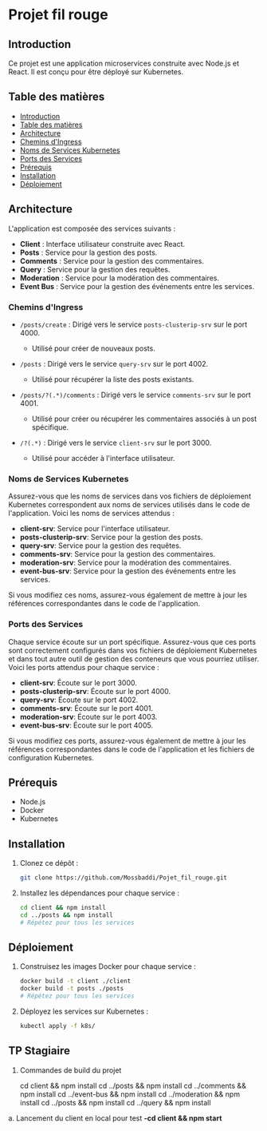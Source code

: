 # Projet fil rouge

## Introduction

Ce projet est une application microservices construite avec Node.js et React. Il est conçu pour être déployé sur Kubernetes.

## Table des matières

- [Introduction](#introduction)
- [Table des matières](#table-des-matières)
- [Architecture](#architecture)
- [Chemins d'Ingress](#chemins-dingress)
- [Noms de Services Kubernetes](#noms-de-services-kubernetes)
- [Ports des Services](#ports-des-services)
- [Prérequis](#prérequis)
- [Installation](#installation)
- [Déploiement](#déploiement)

## Architecture

L'application est composée des services suivants :

- **Client** : Interface utilisateur construite avec React.
- **Posts** : Service pour la gestion des posts.
- **Comments** : Service pour la gestion des commentaires.
- **Query** : Service pour la gestion des requêtes.
- **Moderation** : Service pour la modération des commentaires.
- **Event Bus** : Service pour la gestion des événements entre les services.

### Chemins d'Ingress

- `/posts/create` : Dirigé vers le service `posts-clusterip-srv` sur le port 4000.
  - Utilisé pour créer de nouveaux posts.
  
- `/posts` : Dirigé vers le service `query-srv` sur le port 4002.
  - Utilisé pour récupérer la liste des posts existants.
  
- `/posts/?(.*)/comments` : Dirigé vers le service `comments-srv` sur le port 4001.
  - Utilisé pour créer ou récupérer les commentaires associés à un post spécifique.
  
- `/?(.*)` : Dirigé vers le service `client-srv` sur le port 3000.
  - Utilisé pour accéder à l'interface utilisateur.
 


### Noms de Services Kubernetes

Assurez-vous que les noms de services dans vos fichiers de déploiement Kubernetes correspondent aux noms de services utilisés dans le code de l'application. Voici les noms de services attendus :

- **client-srv**: Service pour l'interface utilisateur.
- **posts-clusterip-srv**: Service pour la gestion des posts.
- **query-srv**: Service pour la gestion des requêtes.
- **comments-srv**: Service pour la gestion des commentaires.
- **moderation-srv**: Service pour la modération des commentaires.
- **event-bus-srv**: Service pour la gestion des événements entre les services.

Si vous modifiez ces noms, assurez-vous également de mettre à jour les références correspondantes dans le code de l'application.


### Ports des Services

Chaque service écoute sur un port spécifique. Assurez-vous que ces ports sont correctement configurés dans vos fichiers de déploiement Kubernetes et dans tout autre outil de gestion des conteneurs que vous pourriez utiliser. Voici les ports attendus pour chaque service :

- **client-srv**: Écoute sur le port 3000.
- **posts-clusterip-srv**: Écoute sur le port 4000.
- **query-srv**: Écoute sur le port 4002.
- **comments-srv**: Écoute sur le port 4001.
- **moderation-srv**: Écoute sur le port 4003.
- **event-bus-srv**: Écoute sur le port 4005.

Si vous modifiez ces ports, assurez-vous également de mettre à jour les références correspondantes dans le code de l'application et les fichiers de configuration Kubernetes.


## Prérequis

- Node.js
- Docker
- Kubernetes

## Installation

1. Clonez ce dépôt :
    ```bash
    git clone https://github.com/Mossbaddi/Pojet_fil_rouge.git
    ```

2. Installez les dépendances pour chaque service :
    ```bash
    cd client && npm install
    cd ../posts && npm install
    # Répétez pour tous les services
    ```

## Déploiement

1. Construisez les images Docker pour chaque service :
    ```bash
    docker build -t client ./client
    docker build -t posts ./posts
    # Répétez pour tous les services
    ```

2. Déployez les services sur Kubernetes :
    ```bash
    kubectl apply -f k8s/
    ```

## TP Stagiaire

1. Commandes de build du projet

    cd client && npm install
    cd ../posts && npm install
    cd ../comments && npm install
    cd ../event-bus && npm install
    cd ../moderation && npm install
    cd ../posts && npm install
    cd ../query && npm install

  a. Lancement du client en local pour test 
      **-cd client && npm start**